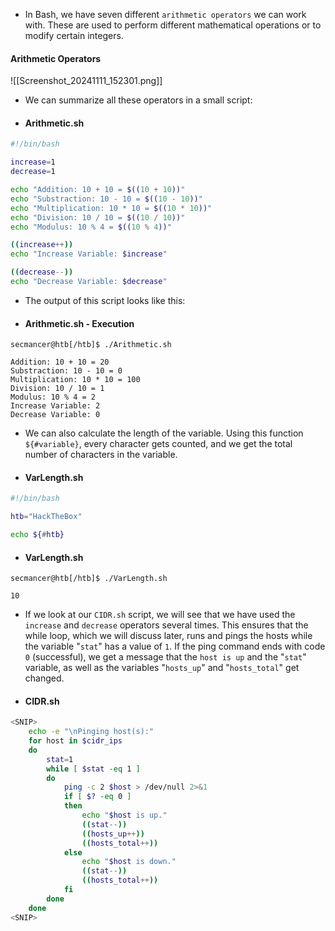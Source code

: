 - In Bash, we have seven different `arithmetic operators` we can work with. These are used to perform different mathematical operations or to modify certain integers.

#### Arithmetic Operators
![[Screenshot_20241111_152301.png]]
- We can summarize all these operators in a small script:
- #### Arithmetic.sh
```bash
#!/bin/bash

increase=1
decrease=1

echo "Addition: 10 + 10 = $((10 + 10))"
echo "Substraction: 10 - 10 = $((10 - 10))"
echo "Multiplication: 10 * 10 = $((10 * 10))"
echo "Division: 10 / 10 = $((10 / 10))"
echo "Modulus: 10 % 4 = $((10 % 4))"

((increase++))
echo "Increase Variable: $increase"

((decrease--))
echo "Decrease Variable: $decrease"
```
- The output of this script looks like this:
- #### Arithmetic.sh - Execution
```shell-session
secmancer@htb[/htb]$ ./Arithmetic.sh

Addition: 10 + 10 = 20
Substraction: 10 - 10 = 0
Multiplication: 10 * 10 = 100
Division: 10 / 10 = 1
Modulus: 10 % 4 = 2
Increase Variable: 2
Decrease Variable: 0
```
- We can also calculate the length of the variable. Using this function `${#variable}`, every character gets counted, and we get the total number of characters in the variable.
- #### VarLength.sh
```bash
#!/bin/bash

htb="HackTheBox"

echo ${#htb}
```
- #### VarLength.sh
```shell-session
secmancer@htb[/htb]$ ./VarLength.sh

10
```
- If we look at our `CIDR.sh` script, we will see that we have used the `increase` and `decrease` operators several times. This ensures that the while loop, which we will discuss later, runs and pings the hosts while the variable "`stat`" has a value of `1`. If the ping command ends with code `0` (successful), we get a message that the `host is up` and the "`stat`" variable, as well as the variables "`hosts_up`" and "`hosts_total`" get changed.
- #### CIDR.sh
```bash
<SNIP>
	echo -e "\nPinging host(s):"
	for host in $cidr_ips
	do
		stat=1
		while [ $stat -eq 1 ]
		do
			ping -c 2 $host > /dev/null 2>&1
			if [ $? -eq 0 ]
			then
				echo "$host is up."
				((stat--))
				((hosts_up++))
				((hosts_total++))
			else
				echo "$host is down."
				((stat--))
				((hosts_total++))
			fi
		done
	done
<SNIP>
```
